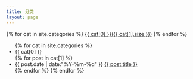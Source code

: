 ```yaml
---
title: 分类
layout: page
---
```


<div id='tag_cloud'>
    {% for cat in site.categories %}
    <a href="#{{ cat[0] }}" title="{{ cat[0] }}" rel="{{ cat[1].size }}">{{ cat[0] }}({{ cat[1].size }})</a>
    {% endfor %}
</div>

<ul class="listing">
{% for cat in site.categories %}
    <li class="listing-seperator" id="{{ cat[0] }}">{{ cat[0] }}</li>
    {% for post in cat[1] %}
    <li class="listing-item">
    <time datetime="{{ post.date | date:"%Y-%m-%d" }}">{{ post.date | date:"%Y-%m-%d" }}</time>
    <a href="{{ post.url }}" title="{{ post.title }}">{{ post.title }}</a>
    </li>
    {% endfor %}
{% endfor %}
</ul>

<script src="/media/js/jquery.tagcloud.js" type="text/javascript" charset="utf-8"></script>
<script language="javascript">
$.fn.tagcloud.defaults = {
    size: {start: 1, end: 1, unit: 'em'},
    color: {start: '#f8e0e6', end: '#ff3333'}
};
$(function(){
    $('#tag_cloud a').tagcloud();
});
</script>
